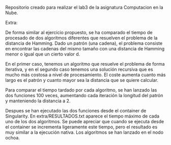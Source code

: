 Repositorio creado para realizar el lab3 de la asignatura Computacion en la Nube.

Extra: 

De forma similar al ejercicio propuesto, se ha comparado el tiempo de procesado de dos algoritmos diferentes que resuelven el problema de la distancia de Hamming.  Dado un patrón (una cadena), el problema consiste en encontrar las cadenas del mismo tamaño con una distancia de Hamming menor o igual que un cierto valor d.

En el primer caso, tenemos un algoritmo que resuelve el problema de forma iterativa, y en el segundo caso tenemos una solución recursiva que es mucho más costosa a nivel de procesamiento. El coste aumenta cuanto más largo es el patrón y cuanto mayor sea la distancia que se quiere calcular. 

Para comparar el tiempo tardado por cada algoritmo, se han lanzado las dos funciones 100 veces, aumentando cada iteración la longitud del patrón y manteniendo la distancia a 2. 

Despues se han ejecutado las dos funciones desde el container de Singularity. En extra/RESULTADOS.txt aparece el tiempo máximo de cada uno de los dos algoritmos. Se puede apreciar que cuando se ejecuta desde el container se incrementa ligeramente este tiempo, pero el resultado es muy similar a la ejecución nativa.  Los algoritmos se han lanzado en el nodo ochoa. 


